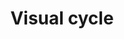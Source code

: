 ---
annotations:
- id: CL:0000718
  parent: native cell
  type: Cell Type Ontology
  value: compound eye cone cell
- id: CL:0002586
  parent: animal cell
  type: Cell Type Ontology
  value: retinal pigment epithelial cell
- id: PW:0001005
  parent: classic metabolic pathway
  type: Pathway Ontology
  value: retinoid cycle metabolic pathway
- id: CL:0000604
  parent: native cell
  type: Cell Type Ontology
  value: retinal rod cell
authors:
- Eweitz
- Egonw
citedin: ''
communities: []
description: The visual cycle, also known as the retinoid cycle metabolic pathway,
  regenerates vitamin A derived chromophore 11-cis retinal.  This enables visual phototransduction
  response to light.  Inspired by [rgd.mcw.edu/rgdweb/pathway/pathwayRecord.html?acc_id=PW:0001005](https://rgd.mcw.edu/rgdweb/pathway/pathwayRecord.html?acc_id=PW:0001005).
last-edited: 2025-10-31
ndex: null
organisms:
- Homo sapiens
redirect_from:
- /index.php/Pathway:WP5534
- /instance/WP5534
- /instance/WP5534_r140900
revision: r140900
schema-jsonld:
- '@context': https://schema.org/
  '@id': https://wikipathways.github.io/pathways/WP5534.html
  '@type': Dataset
  creator:
    '@type': Organization
    name: WikiPathways
  description: The visual cycle, also known as the retinoid cycle metabolic pathway,
    regenerates vitamin A derived chromophore 11-cis retinal.  This enables visual
    phototransduction response to light.  Inspired by [rgd.mcw.edu/rgdweb/pathway/pathwayRecord.html?acc_id=PW:0001005](https://rgd.mcw.edu/rgdweb/pathway/pathwayRecord.html?acc_id=PW:0001005).
  keywords:
  - 11-cis retinal
  - 11-cis retinol
  - ABCA4
  - ADP
  - ATP
  - All-trans retinal
  - All-trans retinol
  - LRAT
  - NAD+
  - NADH
  - NADP+
  - NADPH
  - OPN1LW
  - OPN1MW
  - OPN1SW
  - Phosphatidylcholine
  - RBP1
  - RBP3
  - RDH10
  - RDH11
  - RDH12
  - RDH5
  - RDH8
  - RHO
  - RLBP1
  - RPE65
  - Retinyl ester
  license: CC0
  name: Visual cycle
seo: CreativeWork
title: Visual cycle
wpid: WP5534
---
